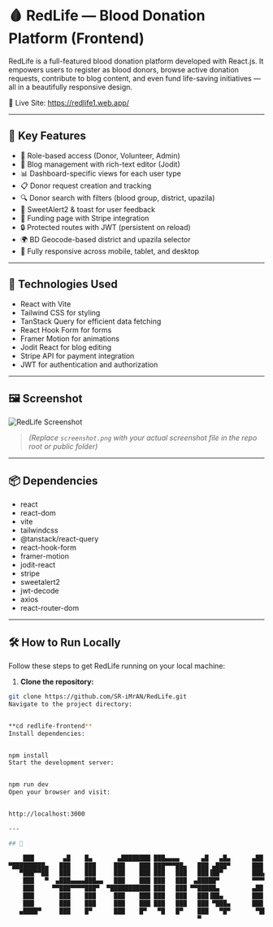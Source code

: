 # 🩸 RedLife — Blood Donation Platform (Frontend)

RedLife is a full-featured blood donation platform developed with React.js. It empowers users to register as blood donors, browse active donation requests, contribute to blog content, and even fund life-saving initiatives — all in a beautifully responsive design.

🔴 Live Site: https://redlife1.web.app/

---

## 🚀 Key Features

- 👥 Role-based access (Donor, Volunteer, Admin)  
- 📝 Blog management with rich-text editor (Jodit)  
- 📊 Dashboard-specific views for each user type  
- 📋 Donor request creation and tracking  
- 🔍 Donor search with filters (blood group, district, upazila)  
- 💬 SweetAlert2 & toast for user feedback  
- 🧾 Funding page with Stripe integration  
- 🔒 Protected routes with JWT (persistent on reload)  
- 🌍 BD Geocode-based district and upazila selector  
- 📱 Fully responsive across mobile, tablet, and desktop  

---

## 🧰 Technologies Used

- React with Vite  
- Tailwind CSS for styling  
- TanStack Query for efficient data fetching  
- React Hook Form for forms  
- Framer Motion for animations  
- Jodit React for blog editing  
- Stripe API for payment integration  
- JWT for authentication and authorization  

---

## 🖼️ Screenshot

![RedLife Screenshot](./screenshot.png)  
> *(Replace `screenshot.png` with your actual screenshot file in the repo root or public folder)*

---

## 📦 Dependencies

- react  
- react-dom  
- vite  
- tailwindcss  
- @tanstack/react-query  
- react-hook-form  
- framer-motion  
- jodit-react  
- stripe  
- sweetalert2  
- jwt-decode  
- axios  
- react-router-dom  

---

## 🛠️ How to Run Locally

Follow these steps to get RedLife running on your local machine:

1. **Clone the repository:**

```bash
git clone https://github.com/SR-iMrAN/RedLife.git
Navigate to the project directory:


**cd redlife-frontend**
Install dependencies:


npm install
Start the development server:


npm run dev
Open your browser and visit:


http://localhost:3000

---

## 📁

    ███        ▄█    █▄       ▄████████ ███▄▄▄▄      ▄█   ▄█▄      ▄██   ▄    ▄██████▄  ███    █▄  
▀█████████▄   ███    ███     ███    ███ ███▀▀▀██▄   ███ ▄███▀      ███   ██▄ ███    ███ ███    ███ 
   ▀███▀▀██   ███    ███     ███    ███ ███   ███   ███▐██▀        ███▄▄▄███ ███    ███ ███    ███ 
    ███   ▀  ▄███▄▄▄▄███▄▄   ███    ███ ███   ███  ▄█████▀         ▀▀▀▀▀▀███ ███    ███ ███    ███ 
    ███     ▀▀███▀▀▀▀███▀  ▀███████████ ███   ███ ▀▀█████▄         ▄██   ███ ███    ███ ███    ███ 
    ███       ███    ███     ███    ███ ███   ███   ███▐██▄        ███   ███ ███    ███ ███    ███ 
    ███       ███    ███     ███    ███ ███   ███   ███ ▀███▄      ███   ███ ███    ███ ███    ███ 
   ▄████▀     ███    █▀      ███    █▀   ▀█   █▀    ███   ▀█▀       ▀█████▀   ▀██████▀  ████████▀  
                                                    ▀                                              

